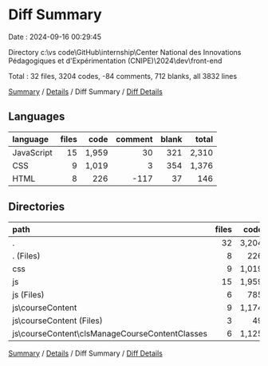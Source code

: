 # Diff Summary

Date : 2024-09-16 00:29:45

Directory c:\\vs code\\GitHub\\internship\\Center National des Innovations Pédagogiques et d'Expérimentation (CNIPE)\\2024\\dev\\front-end

Total : 32 files,  3204 codes, -84 comments, 712 blanks, all 3832 lines

[Summary](results.md) / [Details](details.md) / Diff Summary / [Diff Details](diff-details.md)

## Languages
| language | files | code | comment | blank | total |
| :--- | ---: | ---: | ---: | ---: | ---: |
| JavaScript | 15 | 1,959 | 30 | 321 | 2,310 |
| CSS | 9 | 1,019 | 3 | 354 | 1,376 |
| HTML | 8 | 226 | -117 | 37 | 146 |

## Directories
| path | files | code | comment | blank | total |
| :--- | ---: | ---: | ---: | ---: | ---: |
| . | 32 | 3,204 | -84 | 712 | 3,832 |
| . (Files) | 8 | 226 | -117 | 37 | 146 |
| css | 9 | 1,019 | 3 | 354 | 1,376 |
| js | 15 | 1,959 | 30 | 321 | 2,310 |
| js (Files) | 6 | 785 | 9 | 125 | 919 |
| js\\courseContent | 9 | 1,174 | 21 | 196 | 1,391 |
| js\\courseContent (Files) | 3 | 49 | 1 | 6 | 56 |
| js\\courseContent\\clsManageCourseContentClasses | 6 | 1,125 | 20 | 190 | 1,335 |

[Summary](results.md) / [Details](details.md) / Diff Summary / [Diff Details](diff-details.md)